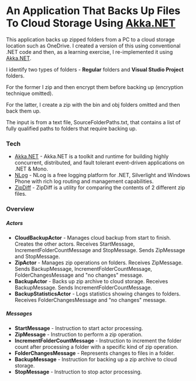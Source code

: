 # An Application That Backs Up Files To Cloud Storage Using [Akka.NET]

This application backs up zipped folders from a PC to a cloud storage location such as OneDrive. 
I created a version of this using conventional .NET code and then, as a learning exercise, I re-implemented it using [Akka.NET]. 

I identify two types of folders - __Regular__ folders and __Visual Studio Project__ folders. 

For the former I zip and then encrypt them before backing up (encryption technique omitted).

For the latter, I create a zip with the bin and obj folders omitted and then back them up.

The input is from a text file, SourceFolderPaths.txt, that contains a list of fully qualified paths to folders that require backing up.

### Tech

* [Akka.NET] - Akka.NET is a toolkit and runtime for building highly concurrent, distributed, and fault tolerant event-driven applications on .NET & Mono.
* [NLog] - NLog is a free logging platform for .NET, Silverlight and Windows Phone with rich log routing and management capabilities.
* [ZipDiff] - ZipDiff is a utility for comparing the contents of 2 different zip files.


### Overview

##### Actors

* __CloudBackupActor__ - Manages cloud backup from start to finish. Creates the other actors. Receives StartMessage, IncrementFolderCountMessage and StopMessage. Sends ZipMessage and StopMessage.
* __ZipActor__ - Manages zip operations on folders. Receives ZipMessage. Sends BackupMessage, IncrementFolderCountMessage, FolderChangesMessage and "no changes" message. 
* __BackupActor__ - Backs up zip archive to cloud storage. Receives BackupMessage. Sends IncrementFolderCountMessage.
* __BackupStatisticsActor__ - Logs statistics showing changes to folders. Receives FolderChangesMessage and "no changes" message.
  
##### Messages

* __StartMessage__ - Instruction to start actor processing.
* __ZipMessage__ - Instruction to perform a zip operation.
* __IncrementFolderCountMessage__ - Instruction to increment the folder count after processing a folder with a specific kind of zip operation.
* __FolderChangesMessage__ - Represents changes to files in a folder.
* __BackupMessage__ - Instruction for backing up a zip archive to cloud storage.
* __StopMessage__ - Instruction to stop actor processing.



[Akka.NET]: <http://getakka.net/>
[NLog]: <http://nlog-project.org/>
[ZipDiff]: <https://github.com/leekelleher/ZipDiff/>